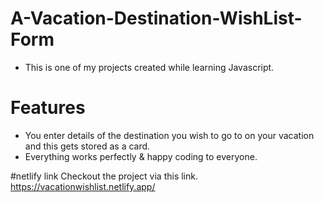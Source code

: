 # A-Vacation-Destination-WishList-Form
- This is one of my projects created while learning Javascript.

# Features
- You enter details of the destination you wish to go to on your vacation and this gets stored as a card.
- Everything works perfectly & happy coding to everyone.

#netlify link
Checkout the project via this link.
https://vacationwishlist.netlify.app/
